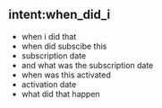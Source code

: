 ## intent:when_did_i

- when i did that
- when did subscibe this
- subscription date
- and what was the subscription date
- when was this activated
- activation date
- what did that happen